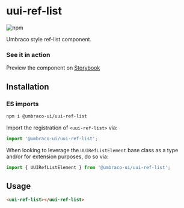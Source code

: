 # uui-ref-list

![npm](https://img.shields.io/npm/v/@umbraco-ui/uui-ref-list?logoColor=%231B264F)

Umbraco style ref-list component.

### See it in action

Preview the component on [Storybook](https://uui.umbraco.com/?path=/story/uui-ref-list)

## Installation

### ES imports

```zsh
npm i @umbraco-ui/uui-ref-list
```

Import the registration of `<uui-ref-list>` via:

```javascript
import '@umbraco-ui/uui-ref-list';
```

When looking to leverage the `UUIRefListElement` base class as a type and/or for extension purposes, do so via:

```javascript
import { UUIRefListElement } from '@umbraco-ui/uui-ref-list';
```

## Usage

```html
<uui-ref-list></uui-ref-list>
```
